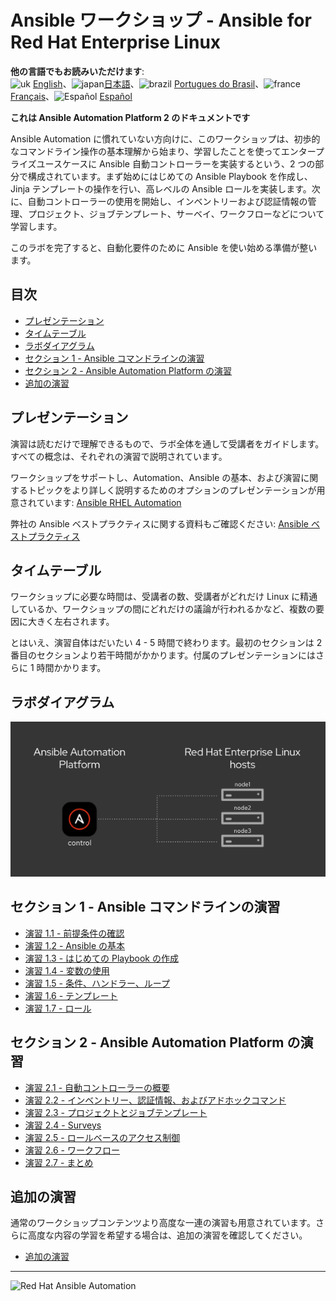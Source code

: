 # Ansible ワークショップ - Ansible for Red Hat Enterprise Linux

**他の言語でもお読みいただけます**:
<br>![uk](../../images/uk.png) [English](README.md)、![japan](../../images/japan.png)[日本語](README.ja.md)、![brazil](../../images/brazil.png) [Portugues do Brasil](README.pt-br.md)、![france](../../images/fr.png) [Français](README.fr.md)、![Español](../../images/col.png) [Español](README.es.md)
<br>

**これは Ansible Automation Platform 2 のドキュメントです**


Ansible Automation
に慣れていない方向けに、このワークショップは、初歩的なコマンドライン操作の基本理解から始まり、学習したことを使ってエンタープライズユースケースに
Ansible 自動コントローラーを実装するという、2 つの部分で構成されています。まず始めにはじめての Ansible Playbook
を作成し、Jinja テンプレートの操作を行い、高レベルの Ansible
ロールを実装します。次に、自動コントローラーの使用を開始し、インベントリーおよび認証情報の管理、プロジェクト、ジョブテンプレート、サーベイ、ワークフローなどについて学習します。

このラボを完了すると、自動化要件のために Ansible を使い始める準備が整います。

## 目次

* [プレゼンテーション](#presentations)
* [タイムテーブル](#time-planning)
* [ラボダイアグラム](#lab-diagram)
* [セクション 1 - Ansible
  コマンドラインの演習](#section-1---command-line-ansible-exercises)
* [セクション 2 - Ansible Automation Platform
  の演習](#section-2---ansible-automation-platform-exercises)
* [追加の演習](#supplemental-exercises)

## プレゼンテーション

演習は読むだけで理解できるもので、ラボ全体を通して受講者をガイドします。すべての概念は、それぞれの演習で説明されています。

ワークショップをサポートし、Automation、Ansible
の基本、および演習に関するトピックをより詳しく説明するためのオプションのプレゼンテーションが用意されています: [Ansible RHEL
Automation](../../decks/ansible_rhel.pdf)

弊社の Ansible ベストプラクティスに関する資料もご確認ください: [Ansible
ベストプラクティス](../../decks/ansible_best_practices.pdf)

## タイムテーブル

ワークショップに必要な時間は、受講者の数、受講者がどれだけ Linux
に精通しているか、ワークショップの間にどれだけの議論が行われるかなど、複数の要因に大きく左右されます。

とはいえ、演習自体はだいたい 4 - 5 時間で終わります。最初のセクションは 2
番目のセクションより若干時間がかかります。付属のプレゼンテーションにはさらに 1 時間かかります。

## ラボダイアグラム

![ansible rhel lab diagram](../../images/rhel_lab_diagram.png)

## セクション 1 - Ansible コマンドラインの演習

* [演習 1.1 - 前提条件の確認](1.1-setup/README.ja.md)
* [演習 1.2 - Ansible の基本](1.2-thebasics/README.ja.md)
* [演習 1.3 - はじめての Playbook の作成](1.3-playbook/README.ja.md)
* [演習 1.4 - 変数の使用](1.4-variables/README.ja.md)
* [演習 1.5 - 条件、ハンドラー、ループ](1.5-handlers/README.ja.md)
* [演習 1.6 - テンプレート](1.6-templates/README.ja.md)
* [演習 1.7 - ロール](1.7-role/README.ja.md)

## セクション 2 - Ansible Automation Platform の演習

* [演習 2.1 - 自動コントローラーの概要](2.1-intro/README.ja.md)
* [演習 2.2 - インベントリー、認証情報、およびアドホックコマンド](2.2-cred/README.ja.md)
* [演習 2.3 - プロジェクトとジョブテンプレート](2.3-projects/README.ja.md)
* [演習 2.4 - Surveys](2.4-surveys/README.ja.md)
* [演習 2.5 - ロールベースのアクセス制御](2.5-rbac/README.ja.md)
* [演習 2.6 - ワークフロー](2.6-workflows/README.ja.md)
* [演習 2.7 - まとめ](2.7-wrap/README.ja.md)

## 追加の演習

通常のワークショップコンテンツより高度な一連の演習も用意されています。さらに高度な内容の学習を希望する場合は、追加の演習を確認してください。

* [追加の演習](supplemental/README.ja.md)

---
![Red Hat Ansible
Automation](../../images/rh-ansible-automation-platform.png)
